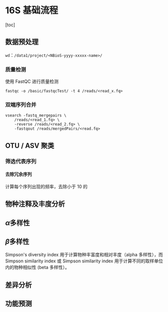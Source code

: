 # 16S 基础流程

[toc]

## 数据预处理

`wd`：`/data1/project/<NBioS-yyyy-xxxxx-name>/`

### 质量检测

使用 FastQC 进行质量检测

```shell
fastqc -o /basic/fastqcTest/ -t 4 /reads/<read_x.fq>
```

### 双端序列合并

```shell
vsearch -fastq_mergepairs \
	/reads/<read_1.fq> \
	-reverse /reads/<read_2.fq> \
	-fastqout /reads/mergedPairs/<read.fq>
```

## OTU / ASV 聚类

### 筛选代表序列

#### 去除冗余序列

计算每个序列出现的频率，去除小于 10 的

## 物种注释及丰度分析

## $\alpha$​ 多样性

## $\beta$​ 多样性

Simpson's diversity index 用于计算物种丰富度和相对丰度（alpha 多样性），而 Simpson similarity index 或 Simpson similarity index 用于计算不同的取样单位内的物种相似性 (beta 多样性）。

## 差异分析

## 功能预测
